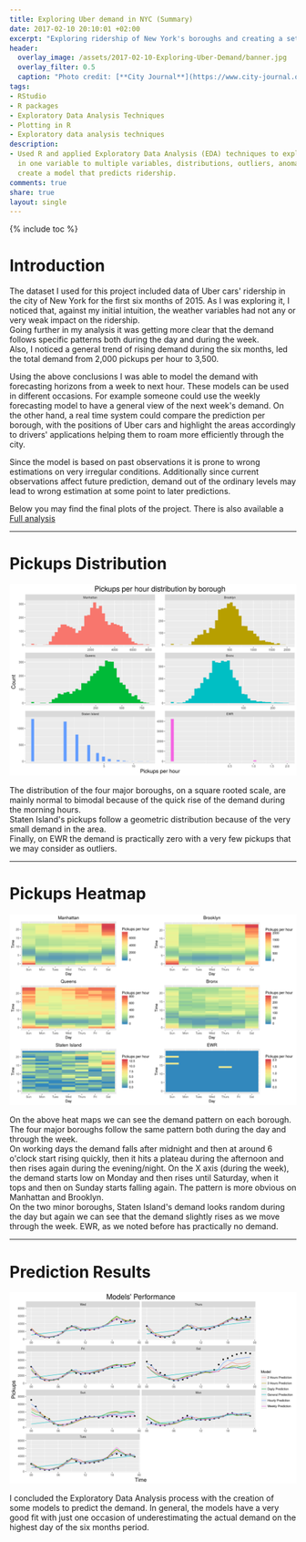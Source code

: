 ```yaml
---
title: Exploring Uber demand in NYC (Summary)
date: 2017-02-10 20:10:01 +02:00
excerpt: "Exploring ridership of New York's boroughs and creating a set of prediction models."
header:
  overlay_image: /assets/2017-02-10-Exploring-Uber-Demand/banner.jpg
  overlay_filter: 0.5
  caption: "Photo credit: [**City Journal**](https://www.city-journal.org)"
tags:
- RStudio
- R packages
- Exploratory Data Analysis Techniques
- Plotting in R
- Exploratory data analysis techniques
description:
- Used R and applied Exploratory Data Analysis (EDA) techniques to explore relationships
  in one variable to multiple variables, distributions, outliers, anomalies and finally
  create a model that predicts ridership.
comments: true
share: true
layout: single
---
```


{% include toc %}

# Introduction

The dataset I used for this project included data of Uber cars' ridership in the city of New York for the first six months of 2015. As I was exploring it, I noticed that, against my initial intuition, the weather variables had not any or very weak impact on the ridership.  
Going further in my analysis it was getting more clear that the demand follows specific patterns both during the day and during the week.  
Also, I noticed a general trend of rising demand during the six months, led the total demand from 2,000 pickups per hour to 3,500.  

Using the above conclusions I was able to model the demand with forecasting horizons from a week to next hour. These models can be used in different occasions. For example someone could use the weekly forecasting model to have a general view of the next week's demand. On the other hand, a real time system could compare the prediction per borough, with the positions of Uber cars and highlight the areas accordingly to drivers' applications helping them to roam more efficiently through the city.  

Since the model is based on past observations it is prone to wrong estimations on very irregular conditions. Additionally since current observations affect future prediction, demand out of the ordinary levels may lead to wrong estimation at some point to later predictions.  

Below you may find the final plots of the project. There is also available a [Full analysis](https://yannispap.github.io/Exploring-Uber-Demand/)

***

# Pickups Distribution

![download.png](/assets/2017-02-10-Exploring-Uber-Demand/download.png)

The distribution of the four major boroughs, on a square rooted scale, are mainly normal to bimodal because of the quick rise of the demand during the morning hours.  
Staten Island's pickups follow a geometric distribution because of the very small demand in the area.  
Finally, on EWR the demand is practically zero with a very few pickups that we may consider as outliers.

***

# Pickups Heatmap

![plot2.png](/assets/2017-02-10-Exploring-Uber-Demand/plot2.png)

On the above heat maps we can see the demand pattern on each borough.  
The four major boroughs follow the same pattern both during the day and through the week.  
On working days the demand falls after midnight and then at around 6 o'clock start rising quickly, then it hits a plateau during the afternoon and then rises again during the evening/night. On the X axis (during the week), the demand starts low on Monday and then rises until Saturday, when it tops and then on Sunday starts falling again. The pattern is more obvious on Manhattan and Brooklyn.  
On the two minor boroughs, Staten Island's demand looks random during the day but again we can see that the demand slightly rises as we move through the week. EWR, as we noted before has practically no demand.

***

# Prediction Results

![plot3.png](/assets/2017-02-10-Exploring-Uber-Demand/plot3.png)

I concluded the Exploratory Data Analysis process with the creation of some models to predict the demand. In general, the models have a very good fit with just one occasion of underestimating the actual demand on the highest day of the six months period.
